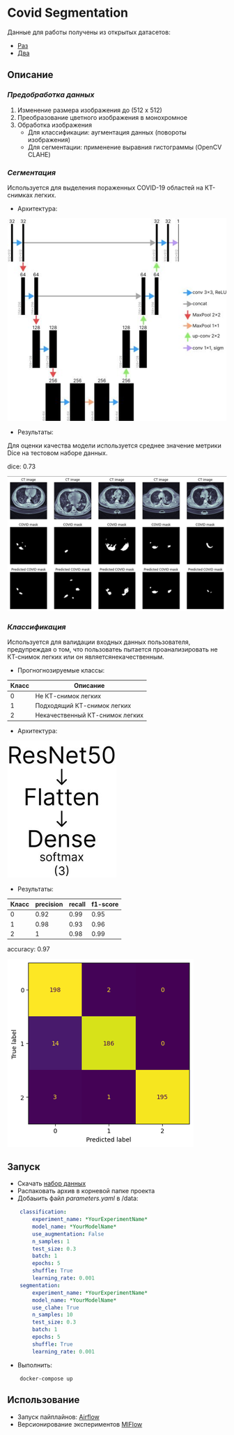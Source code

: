 # Covid Segmentation

Данные для работы получены из открытых датасетов:
* [Раз](https://www.kaggle.com/datasets/maedemaftouni/large-covid19-ct-slice-dataset)
* [Два](https://www.kaggle.com/datasets/maedemaftouni/covid19-ct-scan-lesion-segmentation-dataset)

## Описание
### *Предобработка данных*

1. Изменение размера изображения до (512 х 512)
2. Преобразование цветного изображения в монохромное
3. Обработка изображения
    + Для классификации: аугментация данных (повороты изображения)
    + Для сегментации: применение выравния гистограммы (OpenCV CLAHE)


### *Сегментация*
Используется для выделения пораженных COVID-19 областей на КТ-снимках легких.

+ Архитектура:

![Сегментация](report/images/U-Net.jpg?raw=true "Сегментация")

+ Результаты:

Для оценки качества модели используется среднее значение метрики Dice на тестовом наборе данных. 

dice: 0.73

![Результат сегментации](report/images/U-Net_Sample.png?raw=true "Результат сегментации")

### *Классификация*
Используется для валидации входных данных пользователя, предупреждая о том, что пользоватеь пытается проанализировать не КТ-снимок легких или он являетсянекачественным.

+ Прогногнозируемые классы:

 | Класс | Описание                        |
 | ----- | --------                        | 
 | 0     | Не КТ-снимок легких             | 
 | 1     | Подходящий КТ-снимок легких     | 
 | 2     | Некачественный КТ-снимок легких | 

+ Архитектура:

![Классификация](report/images/ResNet.jpg?raw=true "Классификация")

+ Результаты:

 | Класс | precision | recall | f1-score |
 | ----- | -----     | ------ | -------- | 
 | 0     | 0.92      | 0.99   | 0.95     |
 | 1     | 0.98      | 0.93   | 0.96     |
 | 2     | 1         | 0.98   | 0.99     | 
accuracy: 0.97 

![Матрица ошибок](report/images/ResNet_Confusion_Matrix.png?raw=true "Матрица ошибок")

## Запуск
+ Скачать [набор данных](https://drive.google.com/file/d/1cbktnXSAqGj2VlQnN1Jlxv344WqYEA3X/view?usp=sharing)
+ Распаковать архив в корневой папке проекта
+ Добаыить файл *parameters.yaml* в /data:
```yaml
    classification:
        experiment_name: *YourExperimentName*
        model_name: *YourModelName*
        use_augmentation: False
        n_samples: 1
        test_size: 0.3
        batch: 1
        epochs: 5
        shuffle: True
        learning_rate: 0.001
    segmentation:
        experiment_name: *YourExperimentName*
        model_name: *YourModelName*
        use_clahe: True
        n_samples: 10
        test_size: 0.3
        batch: 1
        epochs: 5
        shuffle: True
        learning_rate: 0.001
```
+ Выполнить: 
```
    docker-compose up
```

## Использование
+ Запуск пайплайнов: [Airflow](http://localhost:8080/)
+ Версионирование экспериментов [MlFlow](http://localhost:5000/)